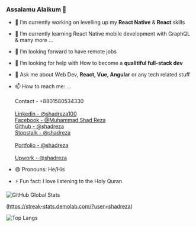 ### Assalamu Alaikum 👋


- 🔭 I’m currently working on levelling up my **React Native** & **React** skills
- 🌱 I’m currently learning React Native mobile development with GraphQL & many more ...
- 👯 I’m looking forward to have remote jobs
- 🤔 I’m looking for help with How to become a **qualitiful full-stack dev**
- 💬 Ask me about Web Dev, **React, Vue, Angular** or any tech related stuff
- 📫 How to reach me: ... <br/>
            <br/>Contact - +8801580534330 <br/>
            <br/>[Linkedin - @shadreza100](https://www.linkedin.com/in/shadreza100/) <br/>
            [Facebook - @Muhammad Shad Reza](https://www.facebook.com/profile.php?id=100009732251679) <br/>
            [Github - @shadreza](https://github.com/shadreza) <br/>
            [Stopstalk - @shadreza](https://www.stopstalk.com/user/profile/shadreza) <br/>
            <br/>[Portfolio - @shadreza](https://shadreza-portfolio-shadreza.vercel.app/) <br/>
            <br/>[Upwork - @shadreza](https://www.upwork.com/freelancers/~01623a467bb4b97e80) <br/>

- 😄 Pronouns: He/His
- ⚡ Fun fact: I love listening to the Holy Quran


![GitHub Global Stats](https://github-readme-stats-j05el383g.vercel.app/api/?username=shadreza&show_icons=true&include_all_commits=true&theme=transparent)

(https://streak-stats.demolab.com/?user=shadreza)

![Top Langs](https://github-readme-stats.vercel.app/api/top-langs/?username=shadreza&langs_count=200&layout=compact)
